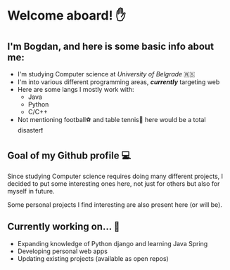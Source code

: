 # Welcome aboard! :hand:
## I'm Bogdan, and here is some basic info about me:

- I'm studying Computer science at *University of Belgrade* :serbia:
- I'm into various different programming areas, ***currently*** targeting web
- Here are some langs I mostly work with:
  - Java
  - Python
  - C/C++
- Not mentioning football:soccer: and table tennis:ping_pong: here would be a total disaster:exclamation:

## Goal of my Github profile :computer:

Since studying Computer science requires doing many different projects, I decided to put some interesting ones here, not just for others but also for myself in future.

Some personal projects I find interesting are also present here (or will be).

## Currently working on... :construction_worker:

- Expanding knowledge of Python django and learning Java Spring
- Developing personal web apps
- Updating existing projects (available as open repos)
